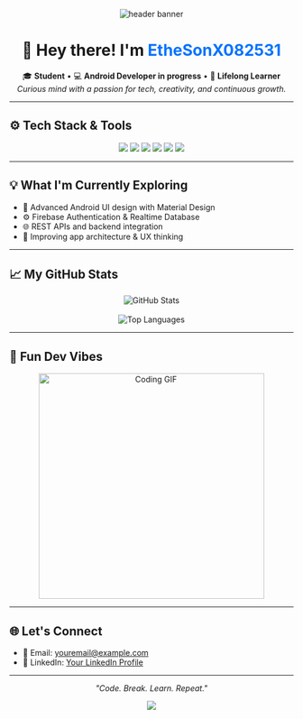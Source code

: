 <!-- 🌊 Header Banner -->
<p align="center">
  <img src="https://capsule-render.vercel.app/api?type=waving&color=0:00c6ff,100:0072ff&height=200&section=header&text=Welcome%20to%20My%20GitHub!&fontSize=35&fontColor=ffffff&animation=fadeIn" alt="header banner"/>
</p>

<h1 align="center">👋 Hey there! I'm <span style="color:#0072ff;">EtheSonX082531</span></h1>

<p align="center">
  🎓 <b>Student</b> • 💻 <b>Android Developer in progress</b> • 🌱 <b>Lifelong Learner</b><br/>
  <i>Curious mind with a passion for tech, creativity, and continuous growth.</i>
</p>

---

<h2>⚙️ Tech Stack & Tools</h2>

<p align="center">
  <img src="https://img.shields.io/badge/Java-%23ED8B00.svg?style=for-the-badge&logo=java&logoColor=white"/>
  <img src="https://img.shields.io/badge/XML-%23e44d26.svg?style=for-the-badge&logo=html5&logoColor=white"/>
  <img src="https://img.shields.io/badge/Android-%233DDC84.svg?style=for-the-badge&logo=android&logoColor=white"/>
  <img src="https://img.shields.io/badge/Firebase-%23FFCA28.svg?style=for-the-badge&logo=firebase&logoColor=black"/>
  <img src="https://img.shields.io/badge/Git-%23F05032.svg?style=for-the-badge&logo=git&logoColor=white"/>
  <img src="https://img.shields.io/badge/GitHub-%23121011.svg?style=for-the-badge&logo=github&logoColor=white"/>
</p>

---

<h2>💡 What I'm Currently Exploring</h2>

<ul>
  <li>📱 Advanced Android UI design with Material Design</li>
  <li>⚙️ Firebase Authentication & Realtime Database</li>
  <li>🌐 REST APIs and backend integration</li>
  <li>🎨 Improving app architecture & UX thinking</li>
</ul>

---

<h2>📈 My GitHub Stats</h2>

<p align="center">
  <img src="https://github-readme-stats.vercel.app/api?username=EtheSonX082531&show_icons=true&theme=tokyonight&hide_border=false" alt="GitHub Stats"/>
  <br/><br/>
  <img src="https://github-readme-stats.vercel.app/api/top-langs/?username=EtheSonX082531&layout=compact&theme=tokyonight&hide_border=false" alt="Top Languages"/>
</p>

---

<h2>🧠 Fun Dev Vibes</h2>

<p align="center">
  <img src="https://media.giphy.com/media/qgQUggAC3Pfv687qPC/giphy.gif" width="400" alt="Coding GIF"/>
</p>

---

<h2>🌐 Let's Connect</h2>

<ul>
  <li>📧 Email: <a href="mailto:youremail@example.com">youremail@example.com</a></li>
  <li>💼 LinkedIn: <a href="https://www.linkedin.com/">Your LinkedIn Profile</a></li>
</ul>

---

<p align="center"><i>"Code. Break. Learn. Repeat."</i></p>

<!-- 🌊 Footer Banner -->
<p align="center">
  <img src="https://capsule-render.vercel.app/api?type=waving&color=0:0072ff,100:00c6ff&height=120&section=footer"/>
</p>
